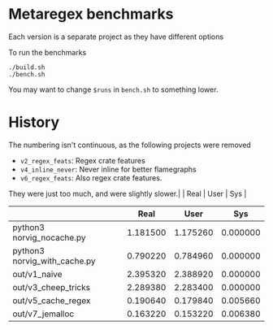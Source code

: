 # Metaregex benchmarks

Each version is a separate project as they have different options

To run the benchmarks
```
./build.sh
./bench.sh
```
You may want to change `$runs` in `bench.sh` to something lower.

# History
The numbering isn't continuous, as the following projects were removed

- `v2_regex_feats`: Regex crate features
- `v4_inline_never`: Never inline for better flamegraphs
- `v6_regex_feats`: Also regex crate features.

They were just too much, and were slightly slower.|  | Real | User | Sys |

|  | Real | User | Sys |
|--|------|------|-----|
| python3 norvig_nocache.py | 1.181500 | 1.175260 | 0.000000 |
| python3 norvig_with_cache.py | 0.790220 | 0.784960 | 0.000000 |
| out/v1_naive | 2.395320 | 2.388920 | 0.000000 |
| out/v3_cheep_tricks | 2.289380 | 2.283400 | 0.000000 |
| out/v5_cache_regex | 0.190640 | 0.179840 | 0.005660 |
| out/v7_jemalloc | 0.163220 | 0.153220 | 0.006380 |
